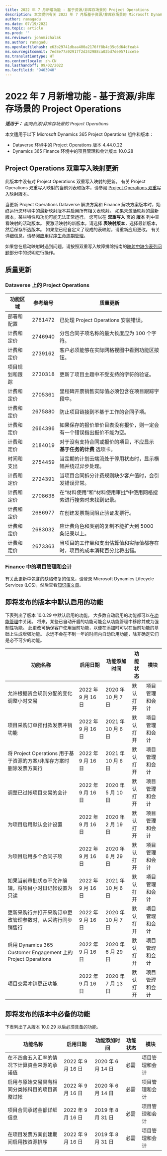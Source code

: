 ```yaml
---
title: 2022 年 7 月新增功能 - 基于资源/非库存场景的 Project Operations
description: 本文提供有关 2022 年 7 月版基于资源/非库存场景的 Microsoft Dynamics 365 Project Operations 中可用的质量更新的信息。
author: ramagadu
ms.date: 07/19/2022
ms.topic: article
ms.prod: ''
ms.reviewer: johnmichalak
ms.author: ramagadu
ms.openlocfilehash: e63b29741dbaa400a2176ff8b4c35c6d64dfeab4
ms.sourcegitcommit: 7ed8e77a92917f2d242988ca02bd7de9571cce5e
ms.translationtype: HT
ms.contentlocale: zh-CN
ms.lasthandoff: 09/02/2022
ms.locfileid: "9403940"
---
```

# <a name="whats-new-july-2022---project-operations-for-resourcenon-stocked-based-scenarios"></a>2022 年 7 月新增功能 - 基于资源/非库存场景的 Project Operations

_**适用于：** 面向资源/非库存场景的 Project Operations_

本文适用于以下 Microsoft Dynamics 365 Project Operations 组件和版本：

- Dataverse 环境中的 Project Operations 版本 4.44.0.22
- Dynamics 365 Finance 环境中的项目管理和会计版本 10.0.28

## <a name="project-operations-dual-write-maps-updates"></a>Project Operations 双重写入映射更新

此版本中没有对 Project Operations 双重写入映射的更新。 有关 Project Operations 双重写入映射的当前列表和版本，请参阅 [Project Operations 双重写入映射版本](../environment/resource-dual-write-maps.md)。

当更新 Project Operations Dataverse 解决方案和 Finance 解决方案版本时，始终运行您环境中的最新映射版本并启用所有相关表映射。 如果未激活映射的最新版本，某些特性和功能可能无法正常运行。 您可以在 **双重写入** 页的 **版本** 列中查看映射的活动版本。 要激活映射的新版本，请选择 **表映射版本**，选择最新版本，然后保存所选版本。 如果您已经自定义了现成的表映射，请重新应用更改。 有关详细信息，请参阅[应用程序生命周期管理](/dynamics365/fin-ops-core/dev-itpro/data-entities/dual-write/app-lifecycle-management)。

如果您在启动映射时遇到问题，请按照双重写入故障排除指南的[映射中缺少表列问题](/dynamics365/fin-ops-core/dev-itpro/data-entities/dual-write/dual-write-troubleshooting-finops-upgrades#missing-table-columns-issue-on-maps)部分中的说明进行操作。

## <a name="quality-updates"></a>质量更新

### <a name="project-operations-on-dataverse"></a>Dataverse 上的 Project Operations

| 功能区域 | 参考编号 | 质量更新 |
| --- | --- | --- |
| 部署和配置 | 2761472 | 已处理 Project Operations 安装错误。 |
| 计费和定价 | 2746940 | 分包合同子项名称的最大长度应为 100 个字符。 |
| 计费和定价 | 2739162 | 客户必须能够在实际网格视图中看到功能区按钮。 |
| 项目规划和跟踪 | 2730318 | 更新了项目主题中不受支持的字符的验证。 |
| 计费和定价 | 2705361 | 里程碑开票销售实际值必须包含在项目跟踪字段中。 |
| 计费和定价 | 2675880 | 防止项目链接到不基于工作的合同子项。 |
| 计费和定价 | 2664396 | 如果保存的报价单价目表没有报价，则一定会有一个错误指出报价不能为空。 |
| 计费和定价 | 2184019 | 对于没有支持合同或报价的项目，不应显示 **基于任务的计费** 选项卡。 |
| 时间和支出 | 2754459 | 当定期的计划云端流处于停用状态时，显示横幅并绕过异步处理。 |
| 计费和定价 | 2724391 | 当项目合同拆分计费规则缺少客户值时，会引发错误异常。 |
| 计费和定价 | 2708638 | 在“材料使用”和“材料使用审批”中使用网格搜索进行搜索时未找到记录。|
| 计费和定价 | 2686977 | 在创建发票期间阻止验证发票行。 |
| 计费和定价 | 2683032 | 应计费角色和类别的复制不能扩大到 5000 条记录以上。|
| 计费和定价 | 2673363 | 当项目的工作量和支出估算值和实际值都存在时，项目的成本消耗百分比将出错。 |

### <a name="project-management-and-accounting-in-finance"></a>Finance 中的项目管理和会计

有关此更新中包含的缺陷修复的信息，请登录 Microsoft Dynamics Lifecycle Services (LCS)，然后查看[知识库文章](https://fix.lcs.dynamics.com/Issue/Details?bugId=694438)。

## <a name="features-turned-on-by-default-in-upcoming-release"></a>即将发布的版本中默认启用的功能

下表列出了版本 10.0.29 中默认启用的功能。 大多数自动启用的功能都可以在[功能管理](/dynamics365/fin-ops-core/fin-ops/get-started/feature-management/feature-management-overview)中关闭。 将来，某些已自动开启的功能可能会从功能管理中移除并成为强制性功能。 此更改可确保客户使用当前功能，以便在添加时可以在当前功能的基础上生成增强功能。 永远不会在不到一年的时间内自动启用功能，除非确定它们是必不可少的功能。

| 功能名称 | 启用日期 | 功能添加时间 | 功能状态 | 模块 |
| --- | --- | --- |--- |--- |
| 允许根据资金规则分配的变化调整小时交易 | 2022 年 9 月 16 日 | 2020 年 10 月 7 日 | 默认打开 | 项目管理和会计 |
| 项目采购订单预付款发票冲销功能 | 2022 年 9 月 16 日 | 2021 年 10 月 6 日 | 默认打开 | 项目管理和会计 |
| 将 Project Operations 用于基于资源的方案/非库存方案时删除发票方案行 | 2022 年 9 月 16 日 | 2021 年 10 月 6 日 | 默认打开 | 项目管理和会计 |
| 调整已过帐项目交易的会计 | 2022 年 9 月 16 日 | 2020 年 5 月 10 日 | 默认打开 | 项目管理和会计 |
| 为项目启用默认会计设置 | 2022 年 9 月 16 日 | 2020 年 2 月 19 日 | 默认打开 | 项目管理和会计 |
| 为项目启用多个合同子项 | 2022 年 9 月 16 日 | 2020 年 6 月 29 日 | 默认打开 | 项目管理和会计 |
| 如果当前审批状态不允许编辑，将项目小时日记帐设置为只读 | 2022 年 9 月 16 日 | 2021 年 10 月 6 日 | 默认打开 | 项目管理和会计 |
| 更新采购行并打开采购订单更改管理参数时，从采购行同步销售行 | 2022 年 9 月 16 日 | 2020 年 10 月 7 日 | 默认打开 | 项目管理和会计 |
| 启用 Dynamics 365 Customer Engagement 上的 Project Operations | 2022 年 9 月 16 日 | 2020 年 6 月 29 日 | 默认打开 | 项目管理和会计 |
| 项目交易冲销更正功能 | 2022 年 9 月 16 日 | 2020 年 7 月 13 日 | 默认打开 | 项目管理和会计 |

## <a name="features-that-become-mandatory-in-the-upcoming-release"></a>即将发布的版本中必备的功能

下表列出了从版本 10.0.29 以后必须具备的功能。

| 功能名称 | 启用日期 | 功能添加时间 | 功能状态 | 模块 |
| --- | --- | --- | --- | --- |
| 在不四舍五入汇率的情况下计算资金来源的承诺值 | 2022 年 9 月 16 日 | 2020 年 6 月 14 日 | 必需 | 项目管理和会计 |
| 启用与原始交易具有相同分类帐科目的项目调整过帐 | 2022 年 9 月 16 日 | 2020 年 6 月 14 日 | 必需 | 项目管理和会计 |
| 项目合同承诺金额详细信息 | 2022 年 9 月 16 日 | 2019 年 8 月 31 日 | 必需 | 项目管理和会计 |
| 在项目发票方案创建期间启用按资源排序 | 2022 年 9 月 16 日 | 2019 年 8 月 31 日 | 必需 | 项目管理和会计 |

